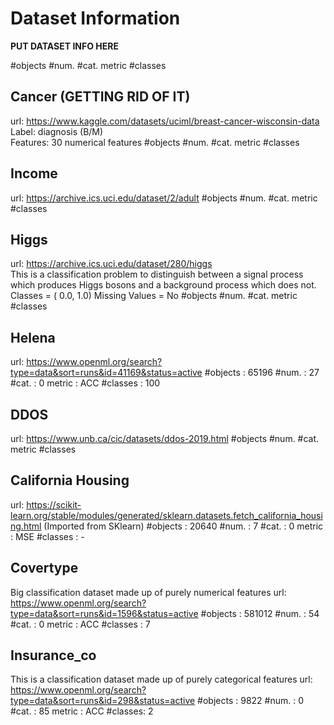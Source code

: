 # Dataset Information
**PUT DATASET INFO HERE**

#objects 
#num. 
#cat. 
metric 
#classes

## Cancer (GETTING RID OF IT)
url: https://www.kaggle.com/datasets/uciml/breast-cancer-wisconsin-data  
Label: diagnosis (B/M)  
Features: 30 numerical features 
#objects 
#num. 
#cat. 
metric 
#classes

## Income
url: https://archive.ics.uci.edu/dataset/2/adult 
#objects 
#num. 
#cat. 
metric 
#classes

## Higgs
url: https://archive.ics.uci.edu/dataset/280/higgs  
This is a classification problem to distinguish between a signal process which produces Higgs bosons and a background process which does not.  
Classes = ( 0.0, 1.0)
Missing Values = No
#objects 
#num. 
#cat. 
metric 
#classes

## Helena
url: https://www.openml.org/search?type=data&sort=runs&id=41169&status=active
#objects : 65196
#num. : 27
#cat. : 0
metric : ACC
#classes : 100

## DDOS
url: https://www.unb.ca/cic/datasets/ddos-2019.html
#objects 
#num. 
#cat. 
metric 
#classes

## California Housing
url: https://scikit-learn.org/stable/modules/generated/sklearn.datasets.fetch_california_housing.html (Imported from SKlearn)
#objects : 20640
#num. : 7
#cat. : 0
metric : MSE
#classes : -

## Covertype
Big classification dataset made up of purely numerical features
url: https://www.openml.org/search?type=data&sort=runs&id=1596&status=active 
#objects : 581012
#num. : 54
#cat. : 0
metric : ACC
#classes : 7

## Insurance_co
This is a classification dataset made up of purely categorical features
url: https://www.openml.org/search?type=data&sort=runs&id=298&status=active 
#objects : 9822
#num. : 0
#cat. : 85
metric : ACC
#classes: 2
